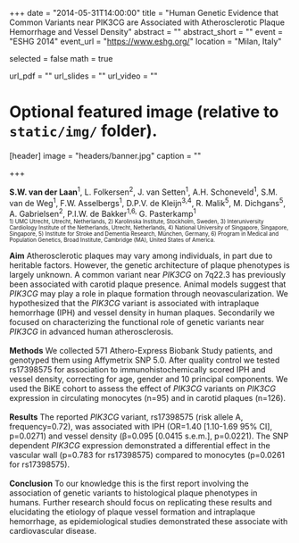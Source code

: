 +++
date = "2014-05-31T14:00:00"
title = "Human Genetic Evidence that Common Variants near PIK3CG are Associated with Atherosclerotic Plaque Hemorrhage and Vessel Density"
abstract = ""
abstract_short = ""
event = "ESHG 2014"
event_url = "https://www.eshg.org/"
location = "Milan, Italy"

selected = false
math = true

url_pdf = ""
url_slides = ""
url_video = ""

# Optional featured image (relative to `static/img/` folder).
[header]
image = "headers/banner.jpg"
caption = ""

+++

**S.W. van der Laan**<sup>1</sup>, L. Folkersen<sup>2</sup>, J. van Setten<sup>1</sup>, A.H. Schoneveld<sup>1</sup>, S.M. van de Weg<sup>1</sup>, F.W. Asselbergs<sup>1</sup>, D.P.V. de Kleijn<sup>3,4</sup>, R. Malik<sup>5</sup>, M. Dichgans<sup>5</sup>, A. Gabrielsen<sup>2</sup>, P.I.W. de Bakker<sup>1,6,</sup> G. Pasterkamp<sup>1</sup></br>
<sub><sup>1) UMC Utrecht, Utrecht, Netherlands, 2) Karolinska Institute, Stockholm, Sweden, 3) Interuniversity Cardiology Institute of the Netherlands, Utrecht, Netherlands, 4) National University of Singapore, Singapore, Singapore, 5) Institute for Stroke and Dementia Research, München, Germany, 6) Program in Medical and Population Genetics, Broad Institute, Cambridge (MA), United States of America.</sub></sup>

**Aim** Atherosclerotic plaques may vary among individuals, in part due to heritable factors. However, the genetic architecture of plaque phenotypes is largely unknown. A common variant near *PIK3CG* on 7q22.3 has previously been associated with carotid plaque presence. Animal models suggest that *PIK3CG* may play a role in plaque formation through neovascularization. We hypothesized that the *PIK3CG* variant is associated with intraplaque hemorrhage (IPH) and vessel density in human plaques. Secondarily we focused on characterizing the functional role of genetic variants near *PIK3CG* in advanced human atherosclerosis.</br></br>
**Methods** We collected 571 Athero-Express Biobank Study patients, and genotyped them using Affymetrix SNP 5.0. After quality control we tested rs17398575 for association to immunohistochemically scored IPH and vessel density, correcting for age, gender and 10 principal components. We used the BiKE cohort to assess the effect of *PIK3CG* variants on *PIK3CG* expression in circulating monocytes (n=95) and in carotid plaques (n=126). </br></br>
**Results** The reported *PIK3CG* variant, rs17398575 (risk allele A, frequency=0.72), was associated with IPH (OR=1.40 [1.10-1.69 95% CI], p=0.0271) and vessel density (β=0.095 [0.0415 s.e.m.], p=0.0221). The SNP dependent *PIK3CG* expression demonstrated a differential effect in the vascular wall (p=0.783 for rs17398575) compared to monocytes (p=0.0261 for rs17398575).</br></br>
**Conclusion** To our knowledge this is the first report involving the association of genetic variants to histological plaque phenotypes in humans. Further research should focus on replicating these results and elucidating the etiology of plaque vessel formation and intraplaque hemorrhage, as epidemiological studies demonstrated these associate with cardiovascular disease.
